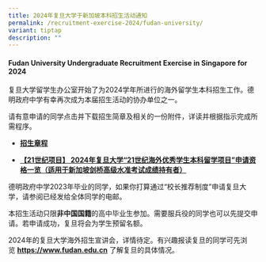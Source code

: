 ```yaml
---
title: 2024年复旦大学于新加坡本科招生活动通知
permalink: /recruitment-exercise-2024/fudan-university/
variant: tiptap
description: ""
---
```

<h4><strong>Fudan University Undergraduate Recruitment Exercise in Singapore for 2024</strong></h4><p></p><p>复旦大学留学生办公室开始了为2024学年所进行的海外留学生本科招生工作。德明政府中学有幸再次成为本届招生活动的协办单位之一。</p><p></p><p>请有意申请的同学点击并下载招生简章及相关的一份附件，详读并根据指示完成所需程序。</p><ul data-tight="true" class="tight"><li><p><strong><a href="/files/2024_fudan_zhangcheng.pdf" rel="noopener noreferrer nofollow" target="_blank">招生章程</a></strong></p></li><li><p><strong><a href="/files/2024_fudan_1.pdf" rel="noopener noreferrer nofollow" target="_blank">【21世纪项目】 2024年复旦大学“21世纪海外优秀学生本科留学项目”申请资格一览（适用于新加坡剑桥高级水准考试成绩持有者）</a></strong></p></li></ul><p></p><p>德明政府中学2023年毕业的同学，如果你打算通过“校长推荐制度”申请复旦大学，请参阅已经发给全体同学的电邮。</p><p>本招生活动只限<strong>非中国国籍</strong>的高中毕业生参加。需要服兵役的同学也可以先提交申请。若申请成功，复旦将会为学生预留名额。</p><p>2024年的复旦大学海外招生宣讲会，详情待定。有兴趣报读复旦的同学可先浏览&nbsp;<strong><a href="https://www.fudan.edu.cn" rel="noopener noreferrer nofollow" target="_blank">https://www.fudan.edu.cn</a></strong>&nbsp;了解复旦的具体情况。</p>